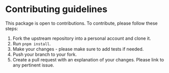 # Contributing guidelines

This package is open to contributions. To contribute, please follow these steps:

1. Fork the upstream repository into a personal account and clone it.
2. Run `pnpm install`.
3. Make your changes - please make sure to add tests if needed.
4. Push your branch to your fork.
5. Create a pull request with an explanation of your changes. Please link to any pertinent issue.
